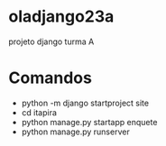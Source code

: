 # oladjango23a
projeto django turma A

# Comandos
- python -m django startproject site
- cd itapira
- python manage.py startapp enquete
- python manage.py runserver